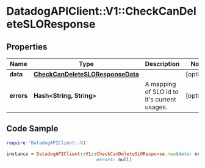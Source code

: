 # DatadogAPIClient::V1::CheckCanDeleteSLOResponse

## Properties

Name | Type | Description | Notes
------------ | ------------- | ------------- | -------------
**data** | [**CheckCanDeleteSLOResponseData**](CheckCanDeleteSLOResponseData.md) |  | [optional] 
**errors** | **Hash&lt;String, String&gt;** | A mapping of SLO id to it&#39;s current usages. | [optional] 

## Code Sample

```ruby
require 'DatadogAPIClient::V1'

instance = DatadogAPIClient::V1::CheckCanDeleteSLOResponse.new(data: null,
                                 errors: null)
```


